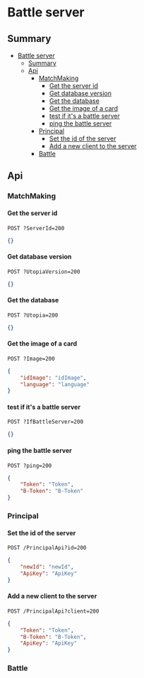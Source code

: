 # Battle server

## Summary

- [Battle server](#battle-server)
  - [Summary](#summary)
  - [Api](#api)
    - [MatchMaking](#matchmaking)
      - [Get the server id](#get-the-server-id)
      - [Get database version](#get-database-version)
      - [Get the database](#get-the-database)
      - [Get the image of a card](#get-the-image-of-a-card)
      - [test if it's a battle server](#test-if-its-a-battle-server)
      - [ping the battle server](#ping-the-battle-server)
    - [Principal](#principal)
      - [Set the id of the server](#set-the-id-of-the-server)
      - [Add a new client to the server](#add-a-new-client-to-the-server)
    - [Battle](#battle)


## Api

### MatchMaking

#### Get the server id

`POST ?ServerId=200`
```json
{}
```

#### Get database version

`POST ?UtopiaVersion=200`
```json
{}
```

#### Get the database

`POST ?Utopia=200`
```json
{}
```

#### Get the image of a card

`POST ?Image=200`
```json
{
    "idImage": "idImage",
    "language": "language"
}
```

#### test if it's a battle server

`POST ?IfBattleServer=200`
```json
{}
```

#### ping the battle server

`POST ?ping=200`
```json
{
    "Token": "Token",
    "B-Token": "B-Token"
}
```

### Principal

#### Set the id of the server

`POST /PrincipalApi?id=200`
```json
{
    "newId": "newId",
    "ApiKey": "ApiKey"
}
```

#### Add a new client to the server

`POST /PrincipalApi?client=200`
```json
{
    "Token": "Token",
    "B-Token": "B-Token",
    "ApiKey": "ApiKey"
}
```

### Battle